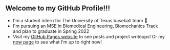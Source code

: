 ## Welcome to my GitHub Profile!!!

- I'm a student intern for The University of Texas baseball team 🤘
- I'm pursuing an MSE in Biomedical Engineering, Biomechanics Track and plan to graduate in Spring 2022
- Visit my [GitHub Pages website](https://www.milesok.github.io) to see posts and project writeups! Or my [now page](https://www.milesok.github.io/now) to see what I'm up to right now!
